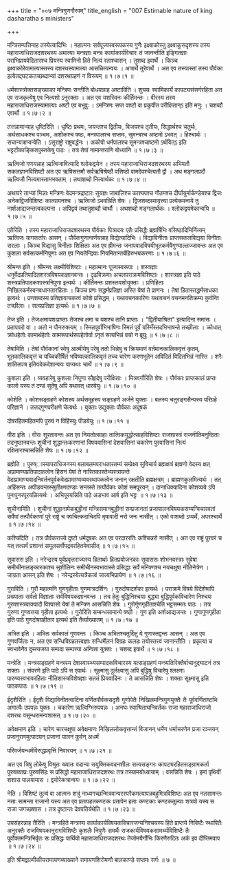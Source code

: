 +++
title = "००७ मन्त्रिगुणगौरवम्"
title_english = "007 Estimable nature of king dasharatha s ministers"

+++


मन्त्रिसम्पत्तिमाह तस्येत्यादिभिः । महात्मनः सर्वपूज्यस्वरूपकस्य गुणैः
इक्ष्वाकोस्तु इक्ष्वाकुसदृशस्य तस्य महाराजाधिराजदशरथस्य अमात्याः
मन्त्रज्ञाः मन्त्रः कार्याकार्यविचारः तं जानन्तीति इङ्गितज्ञाः
पराभिप्रायवेदितारश्च प्रियस्य स्वामिनो हिते नित्यं रताश्चासन् । तुशब्द
इवार्थे । किञ्च इक्ष्वाकोरेवामात्यास्तस्य दशरथस्यामात्या आसन्नित्यन्वयः
। अत्रार्थे तुरेवार्थे । अत एव तस्यास्तां तस्य पौर्वका
इत्येतद्घटकतच्छब्दाभ्यां दशरथग्रहणं न विरूपम्  ॥  १।७।१  ॥   

  

धर्मशास्त्रोक्तसङ्ख्याका मन्त्रिणः सन्तीति बोधयन्नाह अष्टाविति । शुचयः
स्वामिकार्ये कापट्यसंसर्गरहिता अत एव राजकृत्येषु एव नित्यशो ऽनुरक्ताः ।
अत एव यशस्विनः कीर्तिमन्तः । वीरस्य तस्य महाराजाधिराजस्यामात्याः अष्टौ
एव बभूवुः । ऽमन्त्रिणः सप्त वाष्टौ वा प्रकुर्वीत परीक्षितान्ऽ इति मनुः ।
चशब्दौ एवार्थौ  ॥  १।७।२  ॥   

  

तत्तन्नामान्याह धृष्टिरिति । धृष्टिः प्रथमः, जयन्तश्च द्वितीयः, विजयश्च
तृतीयः, सिद्धार्थश्च चतुर्थः, अर्थसाधकश्च पञ्चमः, अशोकश्च षष्ठः,
मन्त्रपालश्च सप्तमः, सुमन्त्रश्च अष्टमो ऽभवत् । हिश्चार्थः ।
सचान्यत्राप्यन्वेति । ऽसुराष्ट्रो राष्ट्रवर्द्धनः । अकोपो धर्मपालश्च
सुमन्त्रश्चाष्टमो ऽर्थवित्ऽ इति भट्टटीकाङ्कितपुस्तकेषु पाठः । तत्र तेषां
नामान्तराणि बोध्यानि  ॥  १।७।३  ॥   

  

ऋत्विजो गणयन्नाह ऋत्विजावित्यादि श्लोकद्वयेन । तस्य महाराजाधिराजदशरथस्य
अभिमतौ सकलज्ञानविशिष्टौ अत एव ऋषिसत्तमौ सर्वऋषिश्रेष्ठौ वसिष्ठो
वामदेवश्चेत्यतौ द्वौ । अथ मङ्गलप्रदौ ऋत्विजौ नित्यमास्तामभवताम् ।
तथाशब्दो नित्यार्थकः  ॥  १।७।४  ॥   

  

अथापरे ताभ्यां भिन्नाः मन्त्रिणः वेदमन्त्रद्रष्टारः सुयज्ञः जाबालिश्च
काश्यपश्च गौतमश्च दीर्घायुर्मार्कण्डेयश्च द्विजः अनेकद्विजविशिष्टः
कात्यायनश्च । ऋत्विजो ऽभवन्निति शेषः । द्विजशब्दस्यावृत्त्या
प्रत्येकमन्वये तु नार्शआद्यजन्तत्वकल्पना । अपिद्वयं तथातुशब्दौ चार्थौ ।
अथशब्दो मङ्गलार्थकः । श्लोकद्वयमेकान्वयि  ॥  १।७।५  ॥   

  

एतैरिति । तस्य महाराजाधिराजदशरथस्य पौर्वकाः पित्रादयः एतैः प्रसिद्धैः
ब्रह्मर्षिभिः वसिष्ठादिभिर्नित्यम् ऋत्विजः यागकर्तारः आसन् ।
पौर्वकगुणान्वर्णयन्नाह विद्येत्यादिभिः । विद्याविनीताः प्राप्तसकलविद्यया
विनीताः सरलाः । किञ्च विद्यासु विनीताः शिक्षिताः अत एव ह्रीमन्तः
जनापवादविषयीभूतकर्मवैगुण्याल्लज्जावन्तः अत एव कुशला सर्वसत्कर्मनिपुणाः
अत एव नियतेन्द्रियाः नियमितान्तर्बहिरुभयकरणाः  ॥  १।७।६  ॥   

  

श्रीमन्त इति । श्रीमन्तः लक्ष्मीविशिष्टाः । महात्मानः पूज्यस्वरूपाः ।
शस्त्रज्ञाः धनुर्वेदप्रतिपादितशस्त्रविषयकज्ञानवन्तः । दृढविक्रमाः
अचलपराक्रमविशिष्टाः । शास्त्रज्ञा इति पाठे शस्त्रप्रतिपादकशास्त्रनिपुणा
इत्यर्थः । कीर्तिमन्तः प्रशस्तयशोयुक्ताः । प्रणिहिताः
निखिलकर्मस्वनवधानतारहिताः । किञ्च प्रणः सद्धर्मप्रतिज्ञा अस्ति येषां ते
प्राणनः । तेषां हितास्तद्धर्मसाधका इत्यर्थः । प्रणशब्दस्य
प्रतिज्ञावाचकत्वं कोशे प्रसिद्धम् । यथावचनकारिणः यथावचनं वचनमनतिक्रम्य
कुर्वन्ति तच्छीलाः । सत्यप्रतिज्ञा इत्यर्थः  ॥  १।७।७  ॥   

  

तेज इति । तेजःक्षमायशःप्राप्ताः तेजश्च क्षमा च यशश्च तानि प्राप्ताः ।
"द्वितीयाश्रिता" इत्यादिना समासः । प्रतापपरो वा । अतो न पौनरुक्त्यम् ।
स्मितपूर्वाभिभाषिणः स्मितं पूर्वं यस्मिँस्तदभिभाषन्ते तच्छीलाः ।
क्रोधात् क्रोधहेतोः कामार्थहेतोः कामरूपार्थरूपहेतोर्वा ऽनृतं सत्यभिन्नं
वचो न ब्रूयुः  ॥  १।७।८  ॥   

  

तेषामिति । तेषां पौर्वकानां स्वेषु आत्मीयेषु परेषु ततो भिन्नेषु च
क्रियमाणं वर्तमानकालिकवृत्तं कृतम्, भूतकालिकवृत्तं च यच्चिकीर्षितं
भविष्यत्कालिकवृतं तच्च चारेण करणभूतेन अविदितं विदितभिन्नं नास्ति । शरैः
शातितपत्र इतिवदेकदेशान्वयः वाप्यथाः चार्थे  ॥  १।७।९  ॥   

  

कुशला इति । व्यवहारेषु कुशलाः निपुणा सौहृदेषु परीक्षिताः ।
मित्रवर्गौरिति शेषः । पौर्वकाः प्राप्तकालं प्राप्तः कालो यस्य तं दण्डं
सुतेषु अपि यथावत् धारयेयुः  ॥  १।७।१०  ॥   

  

कोशेति । कोशसङ्ग्रहणे कोशस्य अर्थसमूहस्य सङ्ग्रहणे अर्जने युक्ताः ।
बलस्य चतुरङ्गसैन्यस्य परिग्रहे परिज्ञाने । तत्तद्गुणपरीक्षणे चेत्यर्थः ।
युक्ताः उद्युक्ताः पौर्वकाः अदूषकं  

दोषरहितमहितमपि पुरुषं न विहिंस्युः पीडयेयुः  ॥  १।७।११  ॥   

  

वीरा इति । वीराः शूरतावन्तः अत एव नियतोत्साहाः
तात्विकयुद्धोत्साहविशिष्टाः राजशास्त्रं राजनीतिमनुष्ठिताः तदनुष्ठानवन्तः
शुचीनां शुद्धान्तःकरणानां विषयवासिनां देशवासिनां चकारेण पुरवासिनां
नित्यं रक्षितारश्चासन्निति शेषः  ॥  १।७।१२  ॥   

  

ब्रह्मेति । पुरुष्ास्यापराधिजनस्य बलाबलमपराधतारतम्यं सम्प्रेक्ष्य
सुविचार्य ब्रह्मक्षत्रं ब्रह्मणो वेदस्य क्षत् अप्रामाण्यप्रतिपादकत्वेन
हिंसनं येषां ते नास्तिकास्तेभ्यस्त्रायन्ते
वेदाप्रामाण्यवादनिवर्तनपूर्वकवेदप्रामाण्यव्यवस्थापकत्वेन जनान् रक्षतीति
ब्रह्मक्षत्रम् । ब्राह्मणकुलमित्यर्थः । तत् अहिंसन्तः
अपीडयन्तस्सुतीक्ष्णदण्डाः सन्तस्ते तत्पौर्वकाः कोशं समपूरयन् ।
दानाधिक्यादिना कोशव्यये ऽपि पुनःपुनरपूरयन्नित्यर्थः । अभिपूरयन्निति पाठे
अडभाव आर्ष इति भट्टः  ॥  १।७।१३  ॥   

  

शुचीनामिति । शुचीनां शुद्धानामेकबुद्धीनां मन्त्रिसमानबुद्धीनां
सम्प्रजानतां प्रजापालनविषयकसम्यग्विचारवतां सर्वेषां तत्पौर्वकाणां पुरे
राष्ट्रे च क्वचित्कदाचिदपि मृषावादी नरो जनः नासीत् । एको वाशब्दो
ऽप्यर्थे, अपरश्चार्थे  ॥  १।७।१४  ॥   

  

कश्चिदिति । तत्र पौर्वकराज्ये दुष्टो धर्मदूषकः अत एव परदाररतिः
कश्चिन्नरो नासीत् । अत एव राष्ट्रं पुरवरं च यत् तत्सर्वं प्रशान्तं
समूलसर्वोपद्रवरहितमेवासीत्  ॥  १।७।१५  ॥   

  

सुवासस इति । नरेन्द्रस्य पूर्वप्रवृत्तराज्यस्य हितार्थाः हितप्रयोजनकाः
सुवाससः शोभनवस्त्राः सुवेषा समीचीनालङ्कारकाश्च सुशीलिनः
समीचीनस्वभावास्ते प्रसिद्धाः सर्वे मन्त्रिणश्च नयचक्षुषा नीतिनेत्रेण ।
जाग्रता आसन् इति शेषः । नरेन्द्रस्येत्यत्रैकत्वं जात्यभिप्रायेण  ॥ 
१।७।१६  ॥   

  

गुराविति । गुरौ महात्मनि गुणगृहीताः गुणमात्रदर्शिनः । गुरुदोषादर्शका
इत्यर्थः । पराक्रमे विषये विदेशेष्वपि प्रख्याताः सर्वतो विज्ञाताः
सर्वविषयकज्ञानवन्तः । तत्र हेतुः बुद्धिनिश्चयाः बुद्ध्या
बुद्धिपूर्वकविचारेण निश्चयः गुरुशास्त्रवाक्यादौ विश्वासो येषां ते
मन्त्रिण आसन्निति शेषः । गुरोर्गुणगृहीताश्चेति भट्टसम्मतः पाठः । तत्र
गुरुणा गुणवत्तया गृहीता इत्यर्थः । गुरोरिति सम्बन्धसामान्ये षष्ठी । गुण
इति अर्शआद्यजन्तः । गुणागुणगृहीता इति पाठे गुणदोषग्रहीतार इत्यर्थ इति
तैर्व्याख्यातम्  ॥  १।७।१७  ॥   

  

अभित इति । अभितः सर्वकालं गुणवन्तः । किञ्च अभितश्चतुर्दिक्षु ये
गुणास्तद्वन्तः आसन् । अत एव गुणवर्जिताः न, अत एव सन्धिविग्रहतत्त्वज्ञाः
सन्धिर्मेलनं विग्रहः कलहः तयोस्तत्त्वं जानान्तीति । प्रकृत्या च
स्वभावेनैव दुस्त्यजया सम्पदा सम्पत्त्या अन्विता युक्ताः । चशब्द इवार्थे
 ॥  १।७।१८  ॥   

  

मन्त्रेति । मन्त्रसङ्ग्रहणे मन्त्रस्य देशस्वास्थ्यसम्पादकविचारस्य
यत्सङ्ग्रहणं मन्त्र्यतिरिक्तैर्वाचानुद्घाटनं तत्र शक्ताः । संवरणे इति
पाठे ऽपि स एवार्थः । सूक्ष्मासु दुर्लक्ष्यासु अपि बुद्धिषु विचारेषु
श्लक्ष्णाः पारुष्यस्वभावरहिताः नीतिशास्त्रविशेषज्ञाः सततं प्रियवादिनः ।
ते आसन्निति शेषः । शक्ताः सूक्ष्मासु इति पाठकपाठः  ॥  १।७।१९  ॥   

  

ईदृशैरिति । ईदृशैः विद्याविनीतत्वादिना वर्णितपौर्वकसदृशैः गुणोपेतैः
निखिलमन्त्रिगुणयुक्तैः तैः पूर्ववर्णिताष्टभिः अमात्यैः उपपन्नः युक्तः ।
चकारेण ऋत्विग्भिरुपपन्नः । अनघः स्वाश्रिताघनिवर्तकः राजा महाराजाधिराजो
दशरथः वसुन्धरामन्वशासत्  ॥  १।७।२०  ॥   

  

अवेक्षमाण इति । चारेण चारचक्षुषा अवेक्षमाणः निखिललोकवृत्तान्तं विजानन्
धर्मेण धर्माचरणेन प्रजा रञ्जयन् प्रजानुरागमुत्पादयन् प्रजानां पालनं
कुर्वन् अधर्मं  

परिवर्जयन्धर्मविरुद्धप्रवृत्तिं निवारयन्  ॥  १।७।२१  ॥   

  

अत एव त्रिषु लोकेषु विश्रुतः ख्यातः वदान्यः सयुक्तिकवदनशीलः सत्यसङ्गरः
कापट्यरहितसङ्ग्रामकर्ता पुरुषव्याघ्रः पुरुषसिंहः स प्रसिद्धो
महाराजाधिराजदशरथः तत्र तस्यामयोध्यायाम् । वसन्निति शेषः । इमां पृथिवीं
शशास पालयामास । द्वयोरेकत्रान्वयः  ॥  १।७।२२  ॥   

  

नेति । विशिष्टं तुल्यं वा आत्मनः शत्रुं
नाध्यगच्छन्मित्रवान्परस्परैकमत्यापन्नबहुमित्रविशिष्टः अत एव नतसामन्तः
नताः सामन्ता राजानो यस्य अत एव प्रतापहतकण्टकः प्रतापेन हताः कण्टकाः
कण्टकतुल्याः शत्रवो यस्य स राजा जगच्छशास । तत्र दृष्टान्तः देवपतिर्यथेति
 ॥  १।७।२३  ॥   

  

उपसंहरन्नाह तैरिति । मन्त्रहिते मन्त्रस्य
कार्याकार्यविषयकविचारजन्यनिश्चयस्य हिते प्राप्तये निविष्टैः स्थापितैः
अनुरक्तैः राजविषयकानुरागविशिष्टैः कुशलैः निपुणैः समर्थैः
राजकार्यविषयकसामर्थ्यविशिष्टैः तैः पूर्वोक्तमन्त्रिभिर्वृतः सः प्रसिद्धः
पार्थिवो महाराजाधिराजदशरथः तेजोमयैर्गोभिः किरणैरुदितः अर्क इव दीप्तिमवाप
 ॥  १।७।२४  ॥   

  

इति श्रीमद्वाल्मीकीयरामायणव्याख्याने रामायणशिरोमणौ बालकाण्डे सप्तमः
सर्गः  ॥  ७  ॥   

  

  


